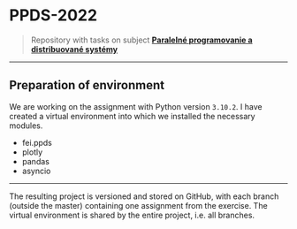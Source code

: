 # PPDS-2022
> Repository with tasks on subject [**Paralelné programovanie a distribuované systémy**](https://uim.fei.stuba.sk/predmet/i-ppds/)

---

## Preparation of environment

We are working on the assignment with Python version ```3.10.2```.
I have created a virtual environment into which we installed
the necessary modules.

- fei.ppds
- plotly 
- pandas
- asyncio

---

The resulting project is versioned and stored on GitHub,
with each branch (outside the master) containing one assignment from the exercise.
The virtual environment is shared by the entire project, i.e. all branches.
